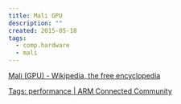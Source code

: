```yaml
---
title: Mali GPU
description: ""
created: 2015-05-18
tags:
  - comp.hardware
  - mali
---
```


[Mali (GPU) - Wikipedia, the free encyclopedia](<http://en.wikipedia.org/wiki/Mali_(GPU)>)

[Tags: performance | ARM Connected Community](http://community.arm.com/groups/arm-mali-graphics/blog/tags#/?tags=performance)
